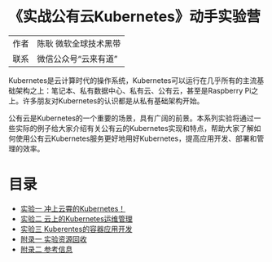 # 《实战公有云Kubernetes》动手实验营
|||
|------|---------------------|
| 作者 | 陈耿 微软全球技术黑带 |
|联系|微信公众号“云来有道”|

Kubernetes是云计算时代的操作系统，Kubernetes可以运行在几乎所有的主流基础架构之上：笔记本、私有数据中心、私有云、公有云，甚至是Raspberry Pi之上。许多朋友对Kubernetes的认识都是从私有基础架构开始。

公有云是Kubernetes的一个重要的场景，具有广阔的前景。本系列实验将通过一些实际的例子给大家介绍有关公有云的Kubernetes实现和特点，帮助大家了解如何使用公有云Kubernetes服务更好地用好Kubernetes，提高应用开发、部署和管理的效率。

# 目录
- [实验一 冲上云霄的Kubernetes！](./02-azure-kuberservice-service-lab01.md)
- [实验二 云上的Kubernetes运维管理](./03-azure-kuberservice-service-lab02.md)
- [实验三 Kuberentes的容器应用开发](./04-azure-kuberservice-service-lab03.md)
- [附录一 实验资源回收](./05-azure-kuberservice-service-appendix.md)
- [附录二 参考信息](./05-azure-kuberservice-service-appendix.md)